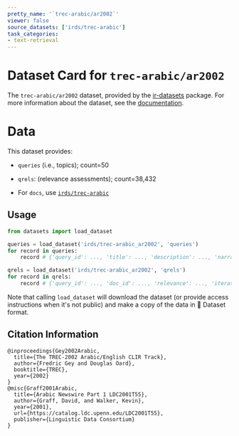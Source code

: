 ```yaml
---
pretty_name: '`trec-arabic/ar2002`'
viewer: false
source_datasets: ['irds/trec-arabic']
task_categories:
- text-retrieval
---
```


# Dataset Card for `trec-arabic/ar2002`

The `trec-arabic/ar2002` dataset, provided by the [ir-datasets](https://ir-datasets.com/) package.
For more information about the dataset, see the [documentation](https://ir-datasets.com/trec-arabic#trec-arabic/ar2002).

# Data

This dataset provides:
 - `queries` (i.e., topics); count=50
 - `qrels`: (relevance assessments); count=38,432

 - For `docs`, use [`irds/trec-arabic`](https://huggingface.co/datasets/irds/trec-arabic)

## Usage

```python
from datasets import load_dataset

queries = load_dataset('irds/trec-arabic_ar2002', 'queries')
for record in queries:
    record # {'query_id': ..., 'title': ..., 'description': ..., 'narrative': ...}

qrels = load_dataset('irds/trec-arabic_ar2002', 'qrels')
for record in qrels:
    record # {'query_id': ..., 'doc_id': ..., 'relevance': ..., 'iteration': ...}

```

Note that calling `load_dataset` will download the dataset (or provide access instructions when it's not public) and make a copy of the
data in 🤗 Dataset format.

## Citation Information

```
@inproceedings{Gey2002Arabic,
  title={The TREC-2002 Arabic/English CLIR Track},
  author={Fredric Gey and Douglas Oard},
  booktitle={TREC},
  year={2002}
}
@misc{Graff2001Arabic,
  title={Arabic Newswire Part 1 LDC2001T55},
  author={Graff, David, and Walker, Kevin},
  year={2001},
  url={https://catalog.ldc.upenn.edu/LDC2001T55},
  publisher={Linguistic Data Consortium}
}
```
